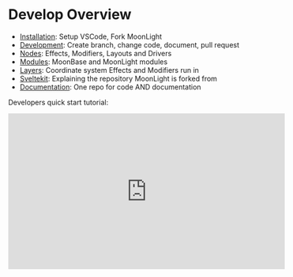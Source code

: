 
# Develop Overview

* [Installation](https://moonmodules.org/MoonLight/develop/installation/): Setup VSCode, Fork MoonLight
* [Development](https://moonmodules.org/MoonLight/develop/development/): Create branch, change code, document, pull request
* [Nodes](https://moonmodules.org/MoonLight/develop/nodes/): Effects, Modifiers, Layouts and Drivers
* [Modules](https://moonmodules.org/MoonLight/develop/modules/): MoonBase and MoonLight modules
* [Layers](https://moonmodules.org/MoonLight/develop/layers/): Coordinate system Effects and Modifiers run in
* [Sveltekit](https://moonmodules.org/MoonLight/develop/sveltekit/): Explaining the repository MoonLight is forked from
* [Documentation](https://moonmodules.org/MoonLight/develop/documentation/): One repo for code AND documentation

Developers quick start tutorial:

<iframe width="560" height="315" src="https://www.youtube.com/embed/tdrU9yGkyVo" frameborder="0" allowfullscreen></iframe>

